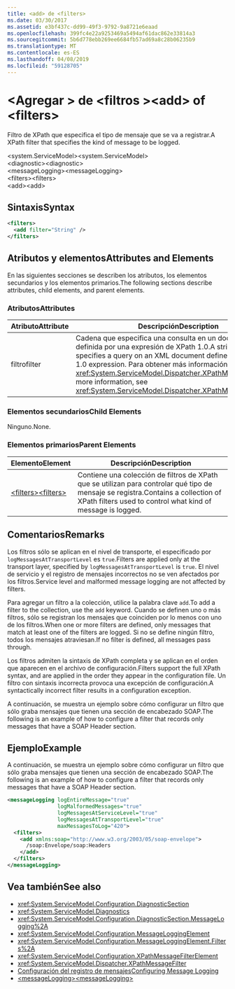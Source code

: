 ```yaml
---
title: <add> de <filters>
ms.date: 03/30/2017
ms.assetid: e3bf437c-dd99-49f3-9792-9a8721e6eaad
ms.openlocfilehash: 399fc4e22a9253469a5494af61dac862e33814a3
ms.sourcegitcommit: 5b6d778ebb269ee6684fb57ad69a8c28b06235b9
ms.translationtype: MT
ms.contentlocale: es-ES
ms.lasthandoff: 04/08/2019
ms.locfileid: "59128705"
---
```

# <a name="add-of-filters"></a><span data-ttu-id="84a0f-102">\<Agregar > de \<filtros ></span><span class="sxs-lookup"><span data-stu-id="84a0f-102">\<add> of \<filters></span></span>
<span data-ttu-id="84a0f-103">Filtro de XPath que especifica el tipo de mensaje que se va a registrar.</span><span class="sxs-lookup"><span data-stu-id="84a0f-103">A XPath filter that specifies the kind of message to be logged.</span></span>  
  
 <span data-ttu-id="84a0f-104">\<system.ServiceModel></span><span class="sxs-lookup"><span data-stu-id="84a0f-104">\<system.ServiceModel></span></span>  
<span data-ttu-id="84a0f-105">\<diagnostic></span><span class="sxs-lookup"><span data-stu-id="84a0f-105">\<diagnostic></span></span>  
<span data-ttu-id="84a0f-106">\<messageLogging></span><span class="sxs-lookup"><span data-stu-id="84a0f-106">\<messageLogging></span></span>  
<span data-ttu-id="84a0f-107">\<filters></span><span class="sxs-lookup"><span data-stu-id="84a0f-107">\<filters></span></span>  
<span data-ttu-id="84a0f-108">\<add></span><span class="sxs-lookup"><span data-stu-id="84a0f-108">\<add></span></span>  
  
## <a name="syntax"></a><span data-ttu-id="84a0f-109">Sintaxis</span><span class="sxs-lookup"><span data-stu-id="84a0f-109">Syntax</span></span>  
  
```xml  
<filters>
  <add filter="String" />
</filters>
```  
  
## <a name="attributes-and-elements"></a><span data-ttu-id="84a0f-110">Atributos y elementos</span><span class="sxs-lookup"><span data-stu-id="84a0f-110">Attributes and Elements</span></span>  
 <span data-ttu-id="84a0f-111">En las siguientes secciones se describen los atributos, los elementos secundarios y los elementos primarios.</span><span class="sxs-lookup"><span data-stu-id="84a0f-111">The following sections describe attributes, child elements, and parent elements.</span></span>  
  
### <a name="attributes"></a><span data-ttu-id="84a0f-112">Atributos</span><span class="sxs-lookup"><span data-stu-id="84a0f-112">Attributes</span></span>  
  
|<span data-ttu-id="84a0f-113">Atributo</span><span class="sxs-lookup"><span data-stu-id="84a0f-113">Attribute</span></span>|<span data-ttu-id="84a0f-114">Descripción</span><span class="sxs-lookup"><span data-stu-id="84a0f-114">Description</span></span>|  
|---------------|-----------------|  
|<span data-ttu-id="84a0f-115">filtro</span><span class="sxs-lookup"><span data-stu-id="84a0f-115">filter</span></span>|<span data-ttu-id="84a0f-116">Cadena que especifica una consulta en un documento XML definida por una expresión de XPath 1.0.</span><span class="sxs-lookup"><span data-stu-id="84a0f-116">A string that specifies a query on an XML document defined by an XPath 1.0 expression.</span></span> <span data-ttu-id="84a0f-117">Para obtener más información, consulta <xref:System.ServiceModel.Dispatcher.XPathMessageFilter>.</span><span class="sxs-lookup"><span data-stu-id="84a0f-117">For more information, see <xref:System.ServiceModel.Dispatcher.XPathMessageFilter>.</span></span>|  
  
### <a name="child-elements"></a><span data-ttu-id="84a0f-118">Elementos secundarios</span><span class="sxs-lookup"><span data-stu-id="84a0f-118">Child Elements</span></span>  
 <span data-ttu-id="84a0f-119">Ninguno.</span><span class="sxs-lookup"><span data-stu-id="84a0f-119">None.</span></span>  
  
### <a name="parent-elements"></a><span data-ttu-id="84a0f-120">Elementos primarios</span><span class="sxs-lookup"><span data-stu-id="84a0f-120">Parent Elements</span></span>  
  
|<span data-ttu-id="84a0f-121">Elemento</span><span class="sxs-lookup"><span data-stu-id="84a0f-121">Element</span></span>|<span data-ttu-id="84a0f-122">Descripción</span><span class="sxs-lookup"><span data-stu-id="84a0f-122">Description</span></span>|  
|-------------|-----------------|  
|[<span data-ttu-id="84a0f-123">\<filters></span><span class="sxs-lookup"><span data-stu-id="84a0f-123">\<filters></span></span>](../../../../../docs/framework/configure-apps/file-schema/wcf/filters.md)|<span data-ttu-id="84a0f-124">Contiene una colección de filtros de XPath que se utilizan para controlar qué tipo de mensaje se registra.</span><span class="sxs-lookup"><span data-stu-id="84a0f-124">Contains a collection of XPath filters used to control what kind of message is logged.</span></span>|  
  
## <a name="remarks"></a><span data-ttu-id="84a0f-125">Comentarios</span><span class="sxs-lookup"><span data-stu-id="84a0f-125">Remarks</span></span>  
 <span data-ttu-id="84a0f-126">Los filtros sólo se aplican en el nivel de transporte, el especificado por `logMessagesAtTransportLevel` es `true`.</span><span class="sxs-lookup"><span data-stu-id="84a0f-126">Filters are applied only at the transport layer, specified by `logMessagesAtTransportLevel` is `true`.</span></span> <span data-ttu-id="84a0f-127">El nivel de servicio y el registro de mensajes incorrectos no se ven afectados por los filtros.</span><span class="sxs-lookup"><span data-stu-id="84a0f-127">Service level and malformed message logging are not affected by filters.</span></span>  
  
 <span data-ttu-id="84a0f-128">Para agregar un filtro a la colección, utilice la palabra clave `add`.</span><span class="sxs-lookup"><span data-stu-id="84a0f-128">To add a filter to the collection, use the `add` keyword.</span></span> <span data-ttu-id="84a0f-129">Cuando se definen uno o más filtros, sólo se registran los mensajes que coinciden por lo menos con uno de los filtros.</span><span class="sxs-lookup"><span data-stu-id="84a0f-129">When one or more filters are defined, only messages that match at least one of the filters are logged.</span></span> <span data-ttu-id="84a0f-130">Si no se define ningún filtro, todos los mensajes atraviesan.</span><span class="sxs-lookup"><span data-stu-id="84a0f-130">If no filter is defined, all messages pass through.</span></span>  
  
 <span data-ttu-id="84a0f-131">Los filtros admiten la sintaxis de XPath completa y se aplican en el orden que aparecen en el archivo de configuración.</span><span class="sxs-lookup"><span data-stu-id="84a0f-131">Filters support the full XPath syntax, and are applied in the order they appear in the configuration file.</span></span> <span data-ttu-id="84a0f-132">Un filtro con sintaxis incorrecta provoca una excepción de configuración.</span><span class="sxs-lookup"><span data-stu-id="84a0f-132">A syntactically incorrect filter results in a configuration exception.</span></span>  
  
 <span data-ttu-id="84a0f-133">A continuación, se muestra un ejemplo sobre cómo configurar un filtro que sólo graba mensajes que tienen una sección de encabezado SOAP.</span><span class="sxs-lookup"><span data-stu-id="84a0f-133">The following is an example of how to configure a filter that records only messages that have a SOAP Header section.</span></span>  
  
## <a name="example"></a><span data-ttu-id="84a0f-134">Ejemplo</span><span class="sxs-lookup"><span data-stu-id="84a0f-134">Example</span></span>  
 <span data-ttu-id="84a0f-135">A continuación, se muestra un ejemplo sobre cómo configurar un filtro que sólo graba mensajes que tienen una sección de encabezado SOAP.</span><span class="sxs-lookup"><span data-stu-id="84a0f-135">The following is an example of how to configure a filter that records only messages that have a SOAP Header section.</span></span>  
  
```xml  
<messageLogging logEntireMessage="true"
                logMalformedMessages="true"
                logMessagesAtServiceLevel="true"
                logMessagesAtTransportLevel="true"
                maxMessagesToLog="420">
  <filters>
    <add xmlns:soap="http://www.w3.org/2003/05/soap-envelope">
      /soap:Envelope/soap:Headers
    </add>
  </filters>
</messageLogging>
```  
  
## <a name="see-also"></a><span data-ttu-id="84a0f-136">Vea también</span><span class="sxs-lookup"><span data-stu-id="84a0f-136">See also</span></span>

- <xref:System.ServiceModel.Configuration.DiagnosticSection>
- <xref:System.ServiceModel.Diagnostics>
- <xref:System.ServiceModel.Configuration.DiagnosticSection.MessageLogging%2A>
- <xref:System.ServiceModel.Configuration.MessageLoggingElement>
- <xref:System.ServiceModel.Configuration.MessageLoggingElement.Filters%2A>
- <xref:System.ServiceModel.Configuration.XPathMessageFilterElement>
- <xref:System.ServiceModel.Dispatcher.XPathMessageFilter>
- [<span data-ttu-id="84a0f-137">Configuración del registro de mensajes</span><span class="sxs-lookup"><span data-stu-id="84a0f-137">Configuring Message Logging</span></span>](../../../../../docs/framework/wcf/diagnostics/configuring-message-logging.md)
- [<span data-ttu-id="84a0f-138">\<messageLogging></span><span class="sxs-lookup"><span data-stu-id="84a0f-138">\<messageLogging></span></span>](../../../../../docs/framework/configure-apps/file-schema/wcf/messagelogging.md)
